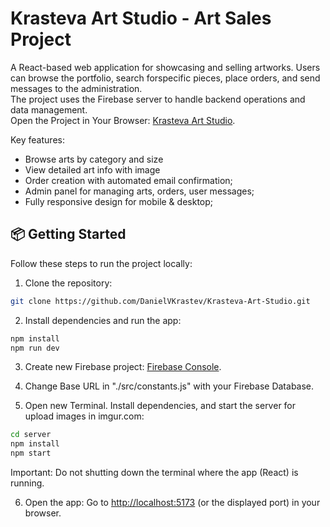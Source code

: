 # Krasteva Art Studio - Art Sales Project
A React-based web application for showcasing and selling artworks. Users can browse the portfolio, search forspecific pieces, place orders, and send messages to the administration.
<br />
The project uses the Firebase server to handle backend operations and data management.
<br />
Open the Project in Your Browser: <a href="https://krasteva-art-studio.firebaseapp.com/" target="_blank">Krasteva Art Studio</a>.

Key features:
 - Browse arts by category and size
 - View detailed art info with image
 - Order creation with automated email confirmation;
 - Admin panel for managing arts, orders, user messages;
 - Fully responsive design for mobile & desktop;

## 📦 Getting Started
Follow these steps to run the project locally:

1. Clone the repository:
```sh
git clone https://github.com/DanielVKrastev/Krasteva-Art-Studio.git
```

2. Install dependencies and run the app:
```sh
npm install
npm run dev
```

3. Create new Firebase project:
<a href="https://console.firebase.google.com/u/2/" target="_blank">Firebase Console</a>.

4. Change Base URL in "./src/constants.js" with your Firebase Database.

5. Open new Terminal. Install dependencies, and start the server for upload images in imgur.com:
```sh
cd server
npm install
npm start
```

 <p>Important: Do not shutting down the terminal where the app (React) is running.</p>

6. Open the app:
Go to <a href="http://localhost:5173">http://localhost:5173</a> (or the displayed port) in your browser.
